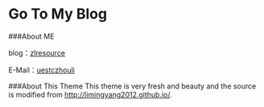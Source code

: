 # Go To My Blog 

###About ME

blog：[zlresource](http://zlresource.github.io/)

E-Mail：[uestczhouli](http://weibo.com/zhouli)

###About This Theme 
This theme is very fresh and beauty and the source is modified from http://limingyang2012.github.io/.





